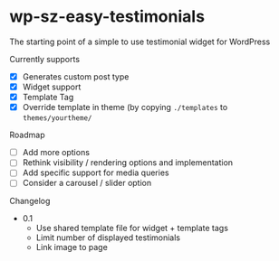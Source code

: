 wp-sz-easy-testimonials
=======================

The starting point of a simple to use testimonial widget for WordPress

Currently supports

- [x] Generates custom post type
- [x] Widget support
- [x] Template Tag
- [x] Override template in theme (by copying ```./templates``` to ```themes/yourtheme/```

Roadmap

- [ ] Add more options
- [ ] Rethink visibility / rendering options and implementation
- [ ] Add specific support for media queries
- [ ] Consider a carousel / slider option

Changelog

- 0.1
	- Use shared template file for widget + template tags
	- Limit number of displayed testimonials
	- Link image to page